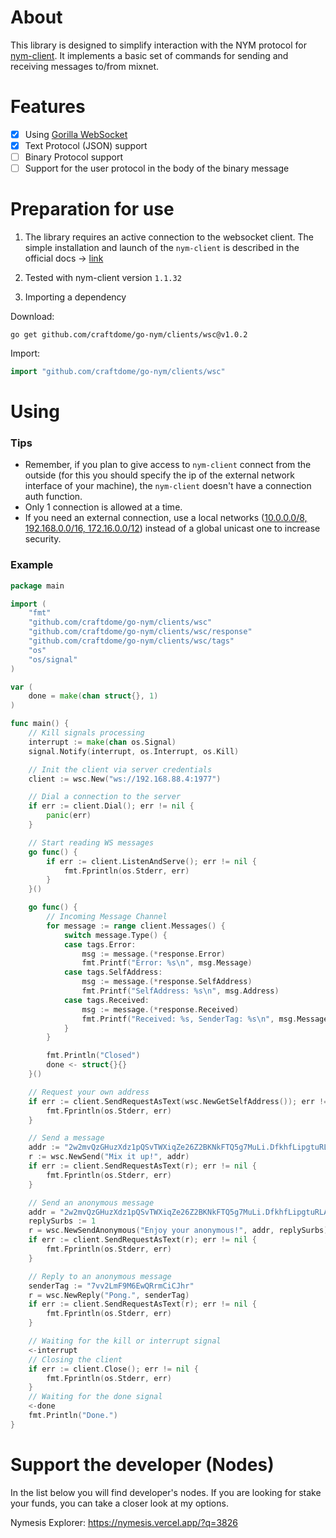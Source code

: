 # About
This library is designed to simplify interaction with the NYM protocol for [nym-client](https://nimtech.net/docs/clients/overview.html#the-websocket-client). It implements a basic set of commands for sending and receiving messages to/from mixnet.

# Features

- [x] Using [Gorilla WebSocket](https://github.com/gorilla/websocket )
- [x] Text Protocol (JSON) support
- [ ] Binary Protocol support
- [ ] Support for the user protocol in the body of the binary message

# Preparation for use

1. The library requires an active connection to the websocket client. The simple installation and launch of the `nym-client` is described in the official docs -> [link](https://nymtech.net/docs/clients/websocket/setup.html)

2. Tested with nym-client version `1.1.32`

3. Importing a dependency

Download:
```
go get github.com/craftdome/go-nym/clients/wsc@v1.0.2
```

Import:
```go
import "github.com/craftdome/go-nym/clients/wsc"
```

# Using

### Tips

- Remember, if you plan to give access to `nym-client` connect from the outside (for this you should specify the ip of the external network interface of your machine), the `nym-client` doesn't have a connection auth function. 
- Only 1 connection is allowed at a time.
- If you need an external connection, use a local networks ([10.0.0.0/8, 192.168.0.0/16, 172.16.0.0/12](https://en.wikipedia.org/wiki/Private_network)) instead of a global unicast one to increase security.

### Example

```go
package main

import (
	"fmt"
	"github.com/craftdome/go-nym/clients/wsc"
	"github.com/craftdome/go-nym/clients/wsc/response"
	"github.com/craftdome/go-nym/clients/wsc/tags"
	"os"
	"os/signal"
)

var (
	done = make(chan struct{}, 1)
)

func main() {
	// Kill signals processing
	interrupt := make(chan os.Signal)
	signal.Notify(interrupt, os.Interrupt, os.Kill)

	// Init the client via server credentials
	client := wsc.New("ws://192.168.88.4:1977")

	// Dial a connection to the server
	if err := client.Dial(); err != nil {
		panic(err)
	}

	// Start reading WS messages
	go func() {
		if err := client.ListenAndServe(); err != nil {
			fmt.Fprintln(os.Stderr, err)
		}
	}()

	go func() {
		// Incoming Message Channel
		for message := range client.Messages() {
			switch message.Type() {
			case tags.Error:
				msg := message.(*response.Error)
				fmt.Printf("Error: %s\n", msg.Message)
			case tags.SelfAddress:
				msg := message.(*response.SelfAddress)
				fmt.Printf("SelfAddress: %s\n", msg.Address)
			case tags.Received:
				msg := message.(*response.Received)
				fmt.Printf("Received: %s, SenderTag: %s\n", msg.Message, msg.SenderTag)
			}
		}

		fmt.Println("Closed")
		done <- struct{}{}
	}()

	// Request your own address
	if err := client.SendRequestAsText(wsc.NewGetSelfAddress()); err != nil {
		fmt.Fprintln(os.Stderr, err)
	}

	// Send a message
	addr := "2w2mvQzGHuzXdz1pQSvTWXiqZe26Z2BKNkFTQ5g7MuLi.DfkhfLipgtuRLAWWHx74iGkJWCpM6U5RFwaJ3FUaMicu@HWdr8jgcr32cVGbjisjmwnVF4xrUBRGvbw86F9e3rFzS"
	r := wsc.NewSend("Mix it up!", addr)
	if err := client.SendRequestAsText(r); err != nil {
		fmt.Fprintln(os.Stderr, err)
	}

	// Send an anonymous message
	addr = "2w2mvQzGHuzXdz1pQSvTWXiqZe26Z2BKNkFTQ5g7MuLi.DfkhfLipgtuRLAWWHx74iGkJWCpM6U5RFwaJ3FUaMicu@HWdr8jgcr32cVGbjisjmwnVF4xrUBRGvbw86F9e3rFzS"
	replySurbs := 1
	r = wsc.NewSendAnonymous("Enjoy your anonymous!", addr, replySurbs)
	if err := client.SendRequestAsText(r); err != nil {
		fmt.Fprintln(os.Stderr, err)
	}

	// Reply to an anonymous message
	senderTag := "7vv2LmF9M6EwQRrmCiCJhr"
	r = wsc.NewReply("Pong.", senderTag)
	if err := client.SendRequestAsText(r); err != nil {
		fmt.Fprintln(os.Stderr, err)
	}

	// Waiting for the kill or interrupt signal
	<-interrupt
	// Closing the client
	if err := client.Close(); err != nil {
		fmt.Fprintln(os.Stderr, err)
	}
	// Waiting for the done signal
	<-done
	fmt.Println("Done.")
}
```

# Support the developer (Nodes)

In the list below you will find developer's nodes. If you are looking for stake your funds, you can take a closer look at my options.

Nymesis Explorer: https://nymesis.vercel.app/?q=3826
